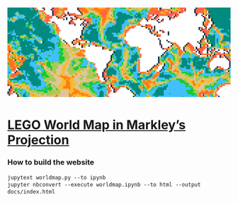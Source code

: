 # [![](docs/worldmap.png)](https://lexsong.github.io/lego-world-map-markley/)
# [LEGO World Map in Markley’s Projection](https://lexsong.github.io/lego-world-map-markley/)

### How to build the website

    jupytext worldmap.py --to ipynb
    jupyter nbconvert --execute worldmap.ipynb --to html --output docs/index.html
